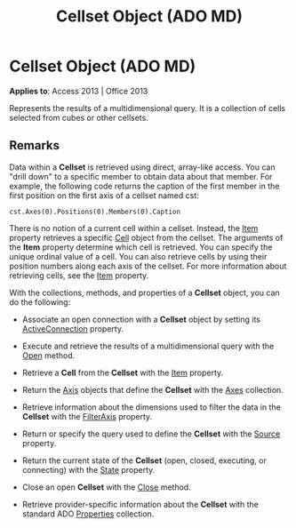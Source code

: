 ﻿---
title: Cellset Object (ADO MD)
TOCTitle: Cellset Object (ADO MD)
ms:assetid: 28d4b3b9-f907-9ec0-00e1-9666c887cdf0
ms:mtpsurl: https://msdn.microsoft.com/en-us/library/JJ249047(v=office.15)
ms:contentKeyID: 48543869
ms.date: 09/18/2015
mtps_version: v=office.15
---

# Cellset Object (ADO MD)


**Applies to**: Access 2013 | Office 2013

Represents the results of a multidimensional query. It is a collection of cells selected from cubes or other cellsets.

## Remarks

Data within a **Cellset** is retrieved using direct, array-like access. You can "drill down" to a specific member to obtain data about that member. For example, the following code returns the caption of the first member in the first position on the first axis of a cellset named cst:

    cst.Axes(0).Positions(0).Members(0).Caption

There is no notion of a current cell within a cellset. Instead, the [Item](item-property-ado-md-cellset.md) property retrieves a specific [Cell](cell-object-ado-md.md) object from the cellset. The arguments of the **Item** property determine which cell is retrieved. You can specify the unique ordinal value of a cell. You can also retrieve cells by using their position numbers along each axis of the cellset. For more information about retrieving cells, see the [Item](item-property-ado-md-cellset.md) property.

With the collections, methods, and properties of a **Cellset** object, you can do the following:

  - Associate an open connection with a **Cellset** object by setting its [ActiveConnection](activeconnection-property-ado-md.md) property.

  - Execute and retrieve the results of a multidimensional query with the [Open](open-method-ado-md.md) method.

  - Retrieve a **Cell** from the **Cellset** with the [Item](item-property-ado-md-cellset.md) property.

  - Return the [Axis](axis-object-ado-md.md) objects that define the **Cellset** with the [Axes](axes-collection-ado-md.md) collection.

  - Retrieve information about the dimensions used to filter the data in the **Cellset** with the [FilterAxis](filteraxis-property-ado-md.md) property.

  - Return or specify the query used to define the **Cellset** with the [Source](source-property-ado-md.md) property.

  - Return the current state of the **Cellset** (open, closed, executing, or connecting) with the [State](state-property-ado-md.md) property.

  - Close an open **Cellset** with the [Close](close-method-ado-md.md) method.

  - Retrieve provider-specific information about the **Cellset** with the standard ADO [Properties](properties-collection-ado.md) collection.

